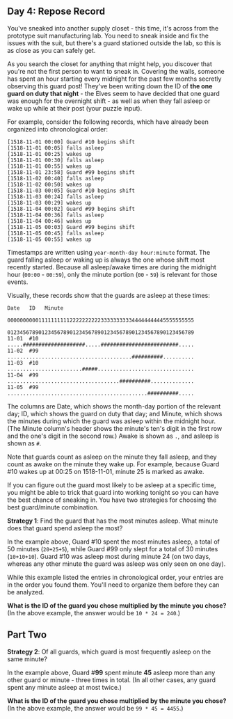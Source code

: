 ## Day 4: Repose Record ##

You've sneaked into another supply closet - this time, it's across from the prototype suit 
manufacturing lab. You need to sneak inside and fix the issues with the suit, but there's a guard 
stationed outside the lab, so this is as close as you can safely get.

As you search the closet for anything that might help, you discover that you're not the first person 
to want to sneak in. Covering the walls, someone has spent an hour starting every midnight for the 
past few months secretly observing this guard post! They've been writing down the ID of **the one 
guard on duty that night** - the Elves seem to have decided that one guard was enough for the 
overnight shift - as well as when they fall asleep or wake up while at their post (your puzzle 
input).

For example, consider the following records, which have already been organized into chronological 
order:

```
[1518-11-01 00:00] Guard #10 begins shift
[1518-11-01 00:05] falls asleep
[1518-11-01 00:25] wakes up
[1518-11-01 00:30] falls asleep
[1518-11-01 00:55] wakes up
[1518-11-01 23:58] Guard #99 begins shift
[1518-11-02 00:40] falls asleep
[1518-11-02 00:50] wakes up
[1518-11-03 00:05] Guard #10 begins shift
[1518-11-03 00:24] falls asleep
[1518-11-03 00:29] wakes up
[1518-11-04 00:02] Guard #99 begins shift
[1518-11-04 00:36] falls asleep
[1518-11-04 00:46] wakes up
[1518-11-05 00:03] Guard #99 begins shift
[1518-11-05 00:45] falls asleep
[1518-11-05 00:55] wakes up
```

Timestamps are written using `year-month-day hour:minute` format. The guard falling asleep or waking 
up is always the one whose shift most recently started. Because all asleep/awake times are during 
the midnight hour (`00:00` - `00:59`), only the minute portion (`00` - `59`) is relevant for those 
events.

Visually, these records show that the guards are asleep at these times:

```
Date   ID   Minute
            000000000011111111112222222222333333333344444444445555555555
            012345678901234567890123456789012345678901234567890123456789
11-01  #10  .....####################.....#########################.....
11-02  #99  ........................................##########..........
11-03  #10  ........................#####...............................
11-04  #99  ....................................##########..............
11-05  #99  .............................................##########.....
```

The columns are Date, which shows the month-day portion of the relevant day; ID, which shows the 
guard on duty that day; and Minute, which shows the minutes during which the guard was asleep within 
the midnight hour. (The Minute column's header shows the minute's ten's digit in the first row and 
the one's digit in the second row.) Awake is shown as `.`, and asleep is shown as `#`.

Note that guards count as asleep on the minute they fall asleep, and they count as awake on the 
minute they wake up. For example, because Guard #10 wakes up at 00:25 on 1518-11-01, minute 25 is 
marked as awake.

If you can figure out the guard most likely to be asleep at a specific time, you might be able to 
trick that guard into working tonight so you can have the best chance of sneaking in. You have two 
strategies for choosing the best guard/minute combination.

**Strategy 1**: Find the guard that has the most minutes asleep. What minute does that guard spend 
asleep the most?

In the example above, Guard #10 spent the most minutes asleep, a total of 50 minutes (`20+25+5`), 
while Guard #99 only slept for a total of 30 minutes (`10+10+10`). Guard #10 was asleep most during 
minute 24 (on two days, whereas any other minute the guard was asleep was only seen on one day).

While this example listed the entries in chronological order, your entries are in the order you 
found them. You'll need to organize them before they can be analyzed.

**What is the ID of the guard you chose multiplied by the minute you chose?** (In the above example, 
the answer would be `10 * 24 = 240`.)

## Part Two ##

**Strategy 2**: Of all guards, which guard is most frequently asleep on the same minute?

In the example above, Guard #**99** spent minute **45** asleep more than any other guard or minute - 
three times in total. (In all other cases, any guard spent any minute asleep at most twice.)

**What is the ID of the guard you chose multiplied by the minute you chose?** (In the above example, 
the answer would be `99 * 45 = 4455`.)
